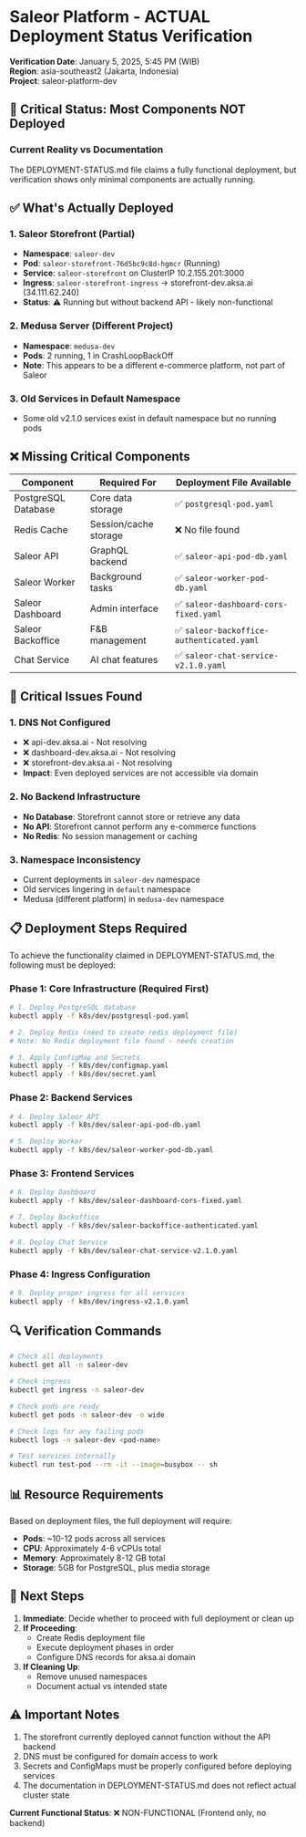 # Saleor Platform - ACTUAL Deployment Status Verification

**Verification Date**: January 5, 2025, 5:45 PM (WIB)  
**Region**: asia-southeast2 (Jakarta, Indonesia)  
**Project**: saleor-platform-dev

## 🔴 Critical Status: Most Components NOT Deployed

### Current Reality vs Documentation

The DEPLOYMENT-STATUS.md file claims a fully functional deployment, but verification shows only minimal components are actually running.

## ✅ What's Actually Deployed

### 1. Saleor Storefront (Partial)
- **Namespace**: `saleor-dev`
- **Pod**: `saleor-storefront-76d5bc9c8d-hgmcr` (Running)
- **Service**: `saleor-storefront` on ClusterIP 10.2.155.201:3000
- **Ingress**: `saleor-storefront-ingress` → storefront-dev.aksa.ai (34.111.62.240)
- **Status**: ⚠️ Running but without backend API - likely non-functional

### 2. Medusa Server (Different Project)
- **Namespace**: `medusa-dev`
- **Pods**: 2 running, 1 in CrashLoopBackOff
- **Note**: This appears to be a different e-commerce platform, not part of Saleor

### 3. Old Services in Default Namespace
- Some old v2.1.0 services exist in default namespace but no running pods

## ❌ Missing Critical Components

| Component | Required For | Deployment File Available |
|-----------|-------------|--------------------------|
| PostgreSQL Database | Core data storage | ✅ `postgresql-pod.yaml` |
| Redis Cache | Session/cache storage | ❌ No file found |
| Saleor API | GraphQL backend | ✅ `saleor-api-pod-db.yaml` |
| Saleor Worker | Background tasks | ✅ `saleor-worker-pod-db.yaml` |
| Saleor Dashboard | Admin interface | ✅ `saleor-dashboard-cors-fixed.yaml` |
| Saleor Backoffice | F&B management | ✅ `saleor-backoffice-authenticated.yaml` |
| Chat Service | AI chat features | ✅ `saleor-chat-service-v2.1.0.yaml` |

## 🚨 Critical Issues Found

### 1. DNS Not Configured
- ❌ api-dev.aksa.ai - Not resolving
- ❌ dashboard-dev.aksa.ai - Not resolving  
- ❌ storefront-dev.aksa.ai - Not resolving
- **Impact**: Even deployed services are not accessible via domain

### 2. No Backend Infrastructure
- **No Database**: Storefront cannot store or retrieve any data
- **No API**: Storefront cannot perform any e-commerce functions
- **No Redis**: No session management or caching

### 3. Namespace Inconsistency
- Current deployments in `saleor-dev` namespace
- Old services lingering in `default` namespace
- Medusa (different platform) in `medusa-dev` namespace

## 📋 Deployment Steps Required

To achieve the functionality claimed in DEPLOYMENT-STATUS.md, the following must be deployed:

### Phase 1: Core Infrastructure (Required First)
```bash
# 1. Deploy PostgreSQL database
kubectl apply -f k8s/dev/postgresql-pod.yaml

# 2. Deploy Redis (need to create redis deployment file)
# Note: No Redis deployment file found - needs creation

# 3. Apply ConfigMap and Secrets
kubectl apply -f k8s/dev/configmap.yaml
kubectl apply -f k8s/dev/secret.yaml
```

### Phase 2: Backend Services
```bash
# 4. Deploy Saleor API
kubectl apply -f k8s/dev/saleor-api-pod-db.yaml

# 5. Deploy Worker
kubectl apply -f k8s/dev/saleor-worker-pod-db.yaml
```

### Phase 3: Frontend Services
```bash
# 6. Deploy Dashboard
kubectl apply -f k8s/dev/saleor-dashboard-cors-fixed.yaml

# 7. Deploy Backoffice
kubectl apply -f k8s/dev/saleor-backoffice-authenticated.yaml

# 8. Deploy Chat Service
kubectl apply -f k8s/dev/saleor-chat-service-v2.1.0.yaml
```

### Phase 4: Ingress Configuration
```bash
# 9. Deploy proper ingress for all services
kubectl apply -f k8s/dev/ingress-v2.1.0.yaml
```

## 🔍 Verification Commands

```bash
# Check all deployments
kubectl get all -n saleor-dev

# Check ingress
kubectl get ingress -n saleor-dev

# Check pods are ready
kubectl get pods -n saleor-dev -o wide

# Check logs for any failing pods
kubectl logs -n saleor-dev <pod-name>

# Test services internally
kubectl run test-pod --rm -it --image=busybox -- sh
```

## 📊 Resource Requirements

Based on deployment files, the full deployment will require:
- **Pods**: ~10-12 pods across all services
- **CPU**: Approximately 4-6 vCPUs total
- **Memory**: Approximately 8-12 GB total
- **Storage**: 5GB for PostgreSQL, plus media storage

## 🎯 Next Steps

1. **Immediate**: Decide whether to proceed with full deployment or clean up
2. **If Proceeding**: 
   - Create Redis deployment file
   - Execute deployment phases in order
   - Configure DNS records for aksa.ai domain
3. **If Cleaning Up**:
   - Remove unused namespaces
   - Document actual vs intended state

## ⚠️ Important Notes

1. The storefront currently deployed cannot function without the API backend
2. DNS must be configured for domain access to work
3. Secrets and ConfigMaps must be properly configured before deploying services
4. The documentation in DEPLOYMENT-STATUS.md does not reflect actual cluster state

**Current Functional Status**: ❌ NON-FUNCTIONAL (Frontend only, no backend)
